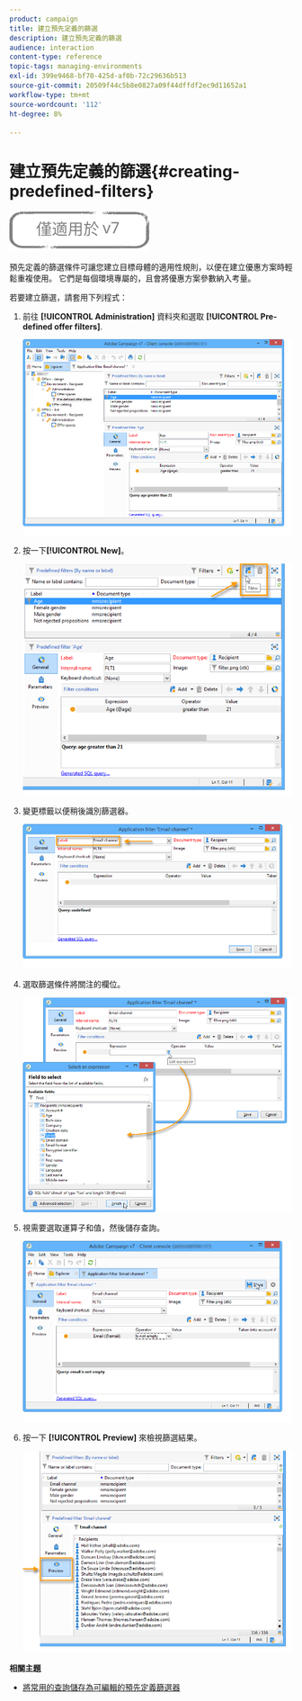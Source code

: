 ```yaml
---
product: campaign
title: 建立預先定義的篩選
description: 建立預先定義的篩選
audience: interaction
content-type: reference
topic-tags: managing-environments
exl-id: 399e9468-bf70-425d-af0b-72c29636b513
source-git-commit: 20509f44c5b8e0827a09f44dffdf2ec9d11652a1
workflow-type: tm+mt
source-wordcount: '112'
ht-degree: 8%

---
```


# 建立預先定義的篩選{#creating-predefined-filters}

![](../../assets/v7-only.svg)

預先定義的篩選條件可讓您建立目標母體的適用性規則，以便在建立優惠方案時輕鬆重複使用。 它們是每個環境專屬的，且會將優惠方案參數納入考量。

若要建立篩選，請套用下列程式：

1. 前往 **[!UICONTROL Administration]** 資料夾和選取 **[!UICONTROL Pre-defined offer filters]**.

   ![](assets/offer_filter_create_005.png)

1. 按一下&#x200B;**[!UICONTROL New]**。

   ![](assets/offer_filter_create_001.png)

1. 變更標籤以便稍後識別篩選器。

   ![](assets/offer_filter_create_002.png)

1. 選取篩選條件將關注的欄位。

   ![](assets/offer_filter_create_003.png)

1. 視需要選取運算子和值，然後儲存查詢。

   ![](assets/offer_filter_create_004.png)

1. 按一下 **[!UICONTROL Preview]** 來檢視篩選結果。

   ![](assets/offer_filter_create_006.png)

**相關主題**

* [將常用的查詢儲存為可編輯的預先定義篩選器](https://helpx.adobe.com/campaign/kb/simplifying-campaign-management-acc.html#Savefrequentlyusedqueriesaseditablepredefinedfilters)
